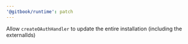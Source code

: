 ```yaml
---
'@gitbook/runtime': patch
---
```


Allow `createOAuthHandler` to update the entire installation (including the externalIds)
